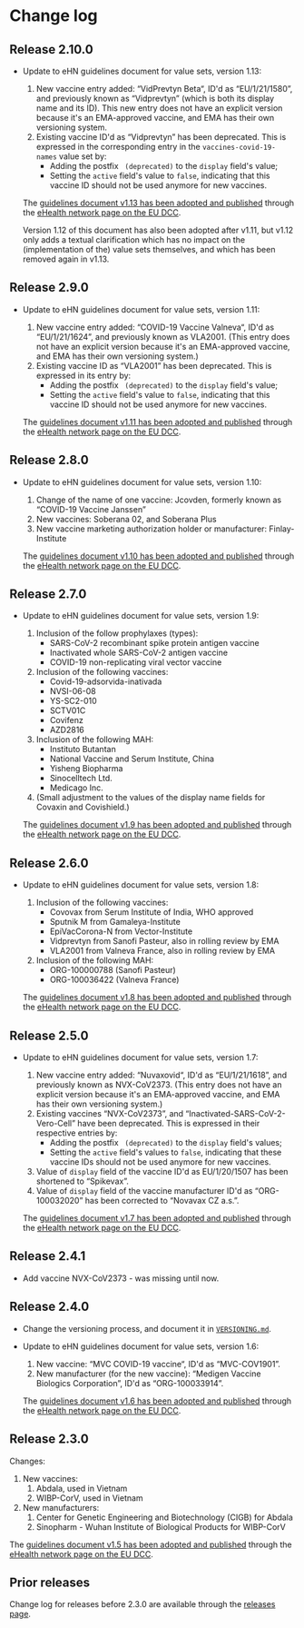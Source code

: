# Change log


## Release 2.10.0

* Update to eHN guidelines document for value sets, version 1.13:
    1. New vaccine entry added: “VidPrevtyn Beta“, ID'd as “EU/1/21/1580”, and previously known as “Vidprevtyn” (which is both its display name and its ID).
       This new entry does not have an explicit version because it's an EMA-approved vaccine, and EMA has their own versioning system.
    2. Existing vaccine ID'd as “Vidprevtyn” has been deprecated.
       This is expressed in the corresponding entry in the `vaccines-covid-19-names` value set by:
        * Adding the postfix ` (deprecated)` to the `display` field's value;
        * Setting the `active` field's value to `false`, indicating that this vaccine ID should not be used anymore for new vaccines.

  The [guidelines document v1.13 has been adopted and published](https://ec.europa.eu/health/sites/default/files/ehealth/docs/digital-green-value-sets_en.pdf) through the [eHealth network page on the EU DCC](https://ec.europa.eu/health/ehealth/covid-19_en).

  Version 1.12 of this document has also been adopted after v1.11, but v1.12 only adds a textual clarification which has no impact on the (implementation of the) value sets themselves, and which has been removed again in v1.13.


## Release 2.9.0

* Update to eHN guidelines document for value sets, version 1.11:
    1. New vaccine entry added: “COVID-19 Vaccine Valneva“, ID'd as “EU/1/21/1624”, and previously known as VLA2001.
       (This entry does not have an explicit version because it's an EMA-approved vaccine, and EMA has their own versioning system.)
    2. Existing vaccine ID as “VLA2001” has been deprecated.
       This is expressed in its entry by:
        * Adding the postfix ` (deprecated)` to the `display` field's value;
        * Setting the `active` field's value to `false`, indicating that this vaccine ID should not be used anymore for new vaccines.

  The [guidelines document v1.11 has been adopted and published](https://ec.europa.eu/health/sites/default/files/ehealth/docs/digital-green-value-sets_en.pdf) through the [eHealth network page on the EU DCC](https://ec.europa.eu/health/ehealth/covid-19_en).


## Release 2.8.0

* Update to eHN guidelines document for value sets, version 1.10:
  1. Change of the name of one vaccine: Jcovden, formerly known as “COVID-19 Vaccine Janssen”
  2. New vaccines: Soberana 02, and Soberana Plus
  3. New vaccine marketing authorization holder or manufacturer: Finlay-Institute

  The [guidelines document v1.10 has been adopted and published](https://ec.europa.eu/health/sites/default/files/ehealth/docs/digital-green-value-sets_en.pdf) through the [eHealth network page on the EU DCC](https://ec.europa.eu/health/ehealth/covid-19_en).


## Release 2.7.0

* Update to eHN guidelines document for value sets, version 1.9:
    1. Inclusion of the follow prophylaxes (types):
        - SARS-CoV-2 recombinant spike protein antigen vaccine
        - Inactivated whole SARS-CoV-2 antigen vaccine
        - COVID-19 non-replicating viral vector vaccine
    2. Inclusion of the following vaccines:
        - Covid-19-adsorvida-inativada
        - NVSI-06-08
        - YS-SC2-010
        - SCTV01C
        - Covifenz
        - AZD2816
    3. Inclusion of the following MAH:
        - Instituto Butantan
        - National Vaccine and Serum Institute, China
        - Yisheng Biopharma
        - Sinocelltech Ltd.
        - Medicago Inc.
    4. (Small adjustment to the values of the display name fields for Covaxin and Covishield.)

  The [guidelines document v1.9 has been adopted and published](https://ec.europa.eu/health/sites/default/files/ehealth/docs/digital-green-value-sets_en.pdf) through the [eHealth network page on the EU DCC](https://ec.europa.eu/health/ehealth/covid-19_en).


## Release 2.6.0

* Update to eHN guidelines document for value sets, version 1.8:
  1. Inclusion of the following vaccines:
     - Covovax from Serum Institute of India, WHO approved
     - Sputnik M from Gamaleya-Institute
     - EpiVacCorona-N from Vector-Institute
     - Vidprevtyn from Sanofi Pasteur, also in rolling review by EMA
     - VLA2001 from Valneva France, also in rolling review by EMA
  2. Inclusion of the following MAH:
     - ORG-100000788 (Sanofi Pasteur)
     - ORG-100036422 (Valneva France)

  The [guidelines document v1.8 has been adopted and published](https://ec.europa.eu/health/sites/default/files/ehealth/docs/digital-green-value-sets_en.pdf) through the [eHealth network page on the EU DCC](https://ec.europa.eu/health/ehealth/covid-19_en).


## Release 2.5.0

* Update to eHN guidelines document for value sets, version 1.7:
    1. New vaccine entry added: “Nuvaxovid“, ID'd as “EU/1/21/1618”, and previously known as NVX-CoV2373.
       (This entry does not have an explicit version because it's an EMA-approved vaccine, and EMA has their own versioning system.)
    2. Existing vaccines “NVX-CoV2373”, and “Inactivated-SARS-CoV-2-Vero-Cell” have been deprecated.
       This is expressed in their respective entries by:
       * Adding the postfix ` (deprecated)` to the `display` field's values;
       * Setting the `active` field's values to `false`, indicating that these vaccine IDs should not be used anymore for new vaccines.
    3. Value of `display` field of the vaccine ID'd as EU/1/20/1507 has been shortened to “Spikevax”.
    4. Value of `display` field of the vaccine manufacturer ID'd as “ORG-100032020” has been corrected to “Novavax CZ a.s.”.

  The [guidelines document v1.7 has been adopted and published](https://ec.europa.eu/health/sites/default/files/ehealth/docs/digital-green-value-sets_en.pdf) through the [eHealth network page on the EU DCC](https://ec.europa.eu/health/ehealth/covid-19_en).


## Release 2.4.1

* Add vaccine NVX-CoV2373 - was missing until now.


## Release 2.4.0

* Change the versioning process, and document it in [`VERSIONING.md`](./VERSIONING.md).

* Update to eHN guidelines document for value sets, version 1.6:
   1. New vaccine: “MVC COVID-19 vaccine“, ID'd as “MVC-COV1901”.
   2. New manufacturer (for the new vaccine): “Medigen Vaccine Biologics Corporation”, ID'd as “ORG-100033914”.

    The [guidelines document v1.6 has been adopted and published](https://ec.europa.eu/health/sites/default/files/ehealth/docs/digital-green-value-sets_en.pdf) through the [eHealth network page on the EU DCC](https://ec.europa.eu/health/ehealth/covid-19_en).


## Release 2.3.0

Changes:

1. New vaccines:
    1. Abdala, used in Vietnam
    2. WIBP-CorV, used in Vietnam
2. New manufacturers:
    1. Center for Genetic Engineering and Biotechnology (CIGB) for Abdala
    2. Sinopharm - Wuhan Institute of Biological Products for WIBP-CorV

The [guidelines document v1.5 has been adopted and published](https://ec.europa.eu/health/sites/default/files/ehealth/docs/digital-green-value-sets_en.pdf) through the [eHealth network page on the EU DCC](https://ec.europa.eu/health/ehealth/covid-19_en).


## Prior releases

Change log for releases before 2.3.0 are available through the [releases page](https://github.com/ehn-dcc-development/ehn-dcc-valuesets/releases).

